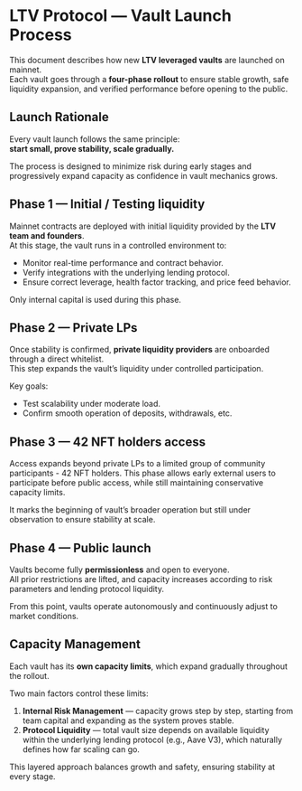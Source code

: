 # LTV Protocol — Vault Launch Process

This document describes how new **LTV leveraged vaults** are launched on mainnet.  
Each vault goes through a **four-phase rollout** to ensure stable growth, safe liquidity expansion, and verified performance before opening to the public.

## Launch Rationale

Every vault launch follows the same principle:  
**start small, prove stability, scale gradually.**

The process is designed to minimize risk during early stages and progressively expand capacity as confidence in vault mechanics grows.

## **Phase 1 — Initial / Testing liquidity**

Mainnet contracts are deployed with initial liquidity provided by the **LTV team and founders**.  
At this stage, the vault runs in a controlled environment to:

- Monitor real-time performance and contract behavior.  
- Verify integrations with the underlying lending protocol.  
- Ensure correct leverage, health factor tracking, and price feed behavior.

Only internal capital is used during this phase.

## **Phase 2 — Private LPs**

Once stability is confirmed, **private liquidity providers** are onboarded through a direct whitelist.  
This step expands the vault’s liquidity under controlled participation.

Key goals:

- Test scalability under moderate load.  
- Confirm smooth operation of deposits, withdrawals, etc.

## **Phase 3 — 42 NFT holders access**

Access expands beyond private LPs to a limited group of community participants - 42 NFT holders.
This phase allows early external users to participate before public access, while still maintaining conservative capacity limits.

It marks the beginning of vault’s broader operation but still under observation to ensure stability at scale.

## **Phase 4 — Public launch**

Vaults become fully **permissionless** and open to everyone.  
All prior restrictions are lifted, and capacity increases according to risk parameters and lending protocol liquidity.

From this point, vaults operate autonomously and continuously adjust to market conditions.

## **Capacity Management**

Each vault has its **own capacity limits**, which expand gradually throughout the rollout.

Two main factors control these limits:

1. **Internal Risk Management** — capacity grows step by step, starting from team capital and expanding as the system proves stable.  
2. **Protocol Liquidity** — total vault size depends on available liquidity within the underlying lending protocol (e.g., Aave V3), which naturally defines how far scaling can go.

This layered approach balances growth and safety, ensuring stability at every stage.
